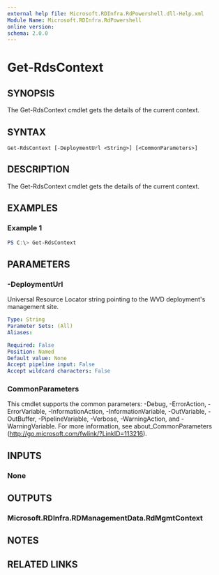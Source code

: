 ```yaml
---
external help file: Microsoft.RDInfra.RdPowershell.dll-Help.xml
Module Name: Microsoft.RDInfra.RdPowershell
online version:
schema: 2.0.0
---
```


# Get-RdsContext

## SYNOPSIS
The Get-RdsContext cmdlet gets the details of the current context.

## SYNTAX

```
Get-RdsContext [-DeploymentUrl <String>] [<CommonParameters>]
```

## DESCRIPTION
The Get-RdsContext cmdlet gets the details of the current context.

## EXAMPLES

### Example 1
```powershell
PS C:\> Get-RdsContext
```

## PARAMETERS

### -DeploymentUrl
Universal Resource Locator string pointing to the WVD deployment's management site. 

```yaml
Type: String
Parameter Sets: (All)
Aliases:

Required: False
Position: Named
Default value: None
Accept pipeline input: False
Accept wildcard characters: False
```

### CommonParameters
This cmdlet supports the common parameters: -Debug, -ErrorAction, -ErrorVariable, -InformationAction, -InformationVariable, -OutVariable, -OutBuffer, -PipelineVariable, -Verbose, -WarningAction, and -WarningVariable. For more information, see about_CommonParameters (http://go.microsoft.com/fwlink/?LinkID=113216).

## INPUTS

### None

## OUTPUTS

### Microsoft.RDInfra.RDManagementData.RdMgmtContext

## NOTES

## RELATED LINKS
